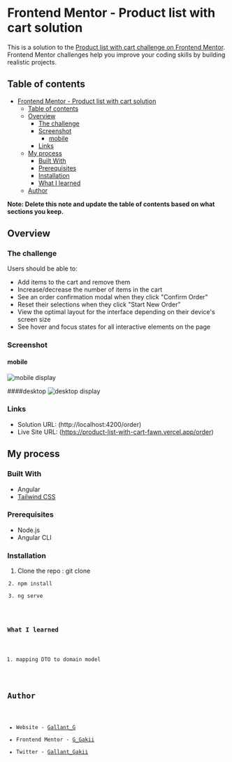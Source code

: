 # Frontend Mentor - Product list with cart solution

This is a solution to the [Product list with cart challenge on Frontend Mentor](https://www.frontendmentor.io/challenges/product-list-with-cart-5MmqLVAp_d). Frontend Mentor challenges help you improve your coding skills by building realistic projects.

## Table of contents

- [Frontend Mentor - Product list with cart solution](#frontend-mentor---product-list-with-cart-solution)
  - [Table of contents](#table-of-contents)
  - [Overview](#overview)
    - [The challenge](#the-challenge)
    - [Screenshot](#screenshot)
      - [mobile](#mobile)
    - [Links](#links)
  - [My process](#my-process)
    - [Built With](#built-with)
    - [Prerequisites](#prerequisites)
    - [Installation](#installation)
    - [What I learned](#what-i-learned)
  - [Author](#author)

**Note: Delete this note and update the table of contents based on what sections you keep.**

## Overview

### The challenge

Users should be able to:

- Add items to the cart and remove them
- Increase/decrease the number of items in the cart
- See an order confirmation modal when they click "Confirm Order"
- Reset their selections when they click "Start New Order"
- View the optimal layout for the interface depending on their device's screen size
- See hover and focus states for all interactive elements on the page

### Screenshot

#### mobile

![mobile display](https://github.com/G-Gakii/ProductListWithCart/blob/main/public/screenshot/mobile.png)

####desktop
![desktop display](https://github.com/G-Gakii/ProductListWithCart/blob/main/public/screenshot/desktop.png)

### Links

- Solution URL: (http://localhost:4200/order)
- Live Site URL: (https://product-list-with-cart-fawn.vercel.app/order)

## My process

### Built With

- Angular
- [Tailwind CSS](https://tailwindcss.com/)

### Prerequisites

- Node.js
- Angular CLI

### Installation

1. Clone the repo : git clone<code>
2. npm install
3. ng serve

### What I learned

1. mapping DTO to domain model

## Author

- Website - [Gallant_G](https://www.your-site.com)
- Frontend Mentor - [G_Gakii](https://www.frontendmentor.io/profile/yourusername)
- Twitter - [Gallant_Gakii](https://www.twitter.com/yourusername)
